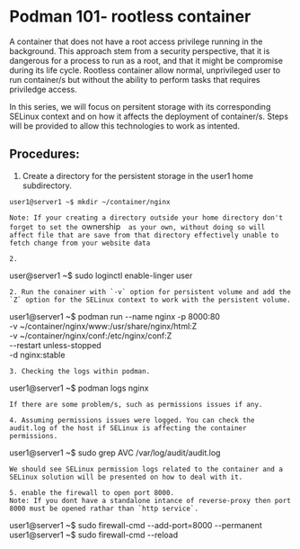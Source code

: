 # Podman 101- rootless container
A container that does not have a root access privilege running in the background. This approach stem from a security perspective, that it is dangerous for a process to run as a root, and that it might be compromise
during its life cycle. Rootless container allow normal, unprivileged user to run container/s but without the ability to perform tasks that
requires priviledge access.

In this series, we will focus on persitent storage with its corresponding SELinux context and on how it affects the deployment of container/s. Steps will be provided to allow this technologies to work as intented.

## Procedures:

1. Create a directory for the persistent storage in the user1 home subdirectory.
```
user1@server1 ~$ mkdir ~/container/nginx
```
`Note: If your creating a directory outside your home directory don't forget to set the `ownership`  as your own, without doing so will affect file that are save from that directory effectively unable to fetch change from your website data`
```
2. 
```
user@server1 ~$ sudo loginctl enable-linger user
```
2. Run the conainer with `-v` option for persistent volume and add the `Z` option for the SELinux context to work with the persistent volume.
```
user1@server1 ~$ podman run --name nginx -p 8000:80 \
    -v ~/container/nginx/www:/usr/share/nginx/html:Z \
    -v ~/container/nginx/conf:/etc/nginx/conf:Z \
    --restart unless-stopped \
    -d nginx:stable
```
3. Checking the logs within podman.
```
user1@server1 ~$ podman logs nginx
```
If there are some problem/s, such as permissions issues if any.

4. Assuming permissions issues were logged. You can check the audit.log of the host if SELinux is affecting the container permissions.
```
user1@server1 ~$ sudo grep AVC /var/log/audit/audit.log
```
We should see SELinux permission logs related to the container and a SELinux solution will be presented on how to deal with it.

5. enable the firewall to open port 8000.
Note: If you dont have a standalone intance of reverse-proxy then port 8000 must be opened rathar than `http service`.
```
user1@server1 ~$ sudo firewall-cmd --add-port=8000 --permanent
user1@server1 ~$ sudo firewall-cmd --reload
```